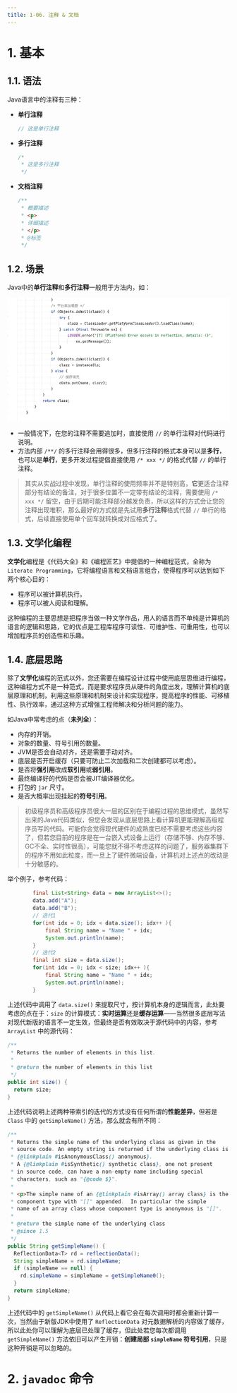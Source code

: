 ```yaml
---
title: 1-06. 注释 & 文档
---
```


# 1. 基本

## 1.1. 语法

Java语言中的注释有三种：

- **单行注释**

    ```java
    // 这是单行注释
    ```
- **多行注释**

    ```java
    /*
     * 这是多行注释
     */
    ```
- **文档注释**

    ```java
    /**
     * 概要描述
     * <p>
     * 详细描述
     * </p>
     * @标签
     */
    ```

## 1.2. 场景

Java中的**单行注释**和**多行注释**一般用于方法内，如：

![示例](images/006-comment-demo.png)

- 一般情况下，在您的注释不需要追加时，直接使用 `//` 的单行注释对代码进行说明。
- 方法内部 `/**/` 的多行注释会用得很多，但多行注释的格式本身可以是**多行**，也可以是**单行**，更多开发过程提倡直接使用 `/* xxx */` 的格式代替 `//` 的单行注释。

> 其实从实战过程中发现，单行注释的使用频率并不是特别高，**它**更适合注释部分有结论的备注，对于很多位置不一定带有结论的注释，需要使用 `/* xxx */` 留空，由于后期可能注释部分越发负责，所以这样的方式会让您的注释出现堆积，那么最好的方式就是先试用**多行注释**格式代替 `//` 单行的格式，后续直接使用单个回车就转换成对应格式了。

## 1.3. 文学化编程

**文学化**编程是《代码大全》和《编程匠艺》中提倡的一种编程范式，全称为 `Literate Programming`，它将编程语言和文档语言组合，使得程序可以达到如下两个核心目的：

- 程序可以被计算机执行。
- 程序可以被人阅读和理解。

这种编程的主要思想是把程序当做一种文学作品，用人的语言而不单纯是计算机的语言的逻辑和思路，它的优点是工程库程序可读性、可维护性、可重用性，也可以增加程序员的创造性和乐趣。

## 1.4. 底层思路

除了**文学化**编程的范式以外，您还需要在编程设计过程中使用底层思维进行编程，这种编程方式不是一种范式，而是要求程序员从硬件的角度出发，理解计算机的底层原理和机制，利用这些原理和机制来设计和实现程序，提高程序的性能、可移植性、执行效率，通过这种方式增强工程师解决和分析问题的能力。

如Java中常考虑的点（**未列全**）：

- 内存的开销。
- 对象的数量、符号引用的数量。
- JVM是否会自动对齐，还是需要手动对齐。
- 底层是否开启缓存（只要可防止二次加载和二次创建都可以考虑）。
- 是否将**强引用**改成**软引用**或**弱引用**。
- 最终编译好的代码是否会被JIT编译器优化。
- 打包的 `jar` 尺寸。
- 是否大概率出现挂起的**符号引用**。

> 初级程序员和高级程序员很大一层的区别在于编程过程的思维模式，虽然写出来的Java代码类似，但您会发现从底层思路上看计算机更能理解高级程序员写的代码。可能你会觉得现代硬件的成熟度已经不需要考虑这些内容了，但若您目前的程序是在一台嵌入式设备上运行（存储不够、内存不够、GC不全、实时性很高），可能您就不得不考虑这样的问题了，服务器集群下的程序不用如此粒度，而一旦上了硬件微端设备，计算机对上述点的改动是十分敏感的。

举个例子，参考代码：

```java 
        final List<String> data = new ArrayList<>();
        data.add("A");
        data.add("B");
        // 迭代1
        for(int idx = 0; idx < data.size(); idx++ ){
            final String name = "Name " + idx;
            System.out.println(name);
        }
        // 迭代2
        final int size = data.size();
        for(int idx = 0; idx < size; idx++ ){
            final String name = "Name " + idx;
            System.out.println(name);
        }
```

上述代码中调用了 `data.size()` 来提取尺寸，按计算机本身的逻辑而言，此处要考虑的点在于：`size` 的计算模式：**实时运算**还是**缓存运算**——当然很多底层写法对现代新版的语言不一定生效，但最终是否有效取决于源代码中的内容，参考 `ArrayList` 中的源代码：

```java 
/**
 * Returns the number of elements in this list.
 *
 * @return the number of elements in this list
 */
public int size() {
  return size;
}
```

上述代码说明上述两种带索引的迭代的方式没有任何所谓的**性能差异**，但若是 `Class` 中的 `getSimpleName()` 方法，那么就会有所不同：

```java 
/**
 * Returns the simple name of the underlying class as given in the
 * source code. An empty string is returned if the underlying class is
 * {@linkplain #isAnonymousClass() anonymous}.
 * A {@linkplain #isSynthetic() synthetic class}, one not present
 * in source code, can have a non-empty name including special
 * characters, such as "{@code $}".
 *
 * <p>The simple name of an {@linkplain #isArray() array class} is the simple name of the
 * component type with "[]" appended.  In particular the simple
 * name of an array class whose component type is anonymous is "[]".
 *
 * @return the simple name of the underlying class
 * @since 1.5
 */
public String getSimpleName() {
  ReflectionData<T> rd = reflectionData();
  String simpleName = rd.simpleName;
  if (simpleName == null) {
    rd.simpleName = simpleName = getSimpleName0();
  }
  return simpleName;
}
```

上述代码中的 `getSimpleName()` 从代码上看它会在每次调用时都会重新计算一次，当然由于新版JDK中使用了 `ReflectionData` 对元数据解析的内容做了缓存，所以此处你可以理解为底层已处理了缓存，但此处若您每次都调用 `getSimpleName()` 方法依旧可以产生开销：**创建局部 `simpleName` 符号引用**，只是这种开销是可以忽略的。

# 2. `javadoc` 命令























